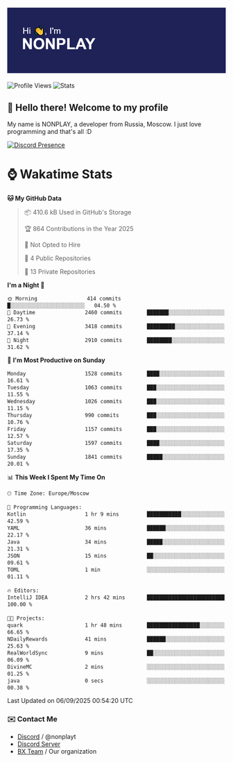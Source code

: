 ![Discord Presence](./header.png)
<br></br>
![Profile Views](https://komarev.com/ghpvc/?username=NONPLAYT&color=blue&style=for-the-badge)
![Stats](https://img.shields.io/badge/0%25-OPTIMIZED-orange?style=for-the-badge)


## :wave: Hello there! Welcome to my profile

My name is NONPLAY, a developer from Russia, Moscow. I just love programming and that's all :D

[![Discord Presence](https://lanyard.cnrad.dev/api/597087584090587177?showDisplayName=true)](https://discord.com/users/597087584090587177) 

# ⌚ Wakatime Stats

<!--START_SECTION:waka-->
**🐱 My GitHub Data** 

> 📦 410.6 kB Used in GitHub's Storage 
 > 
> 🏆 864 Contributions in the Year 2025
 > 
> 🚫 Not Opted to Hire
 > 
> 📜 4 Public Repositories 
 > 
> 🔑 13 Private Repositories 
 > 
**I'm a Night 🦉** 

```text
🌞 Morning                414 commits         █░░░░░░░░░░░░░░░░░░░░░░░░   04.50 % 
🌆 Daytime                2460 commits        ███████░░░░░░░░░░░░░░░░░░   26.73 % 
🌃 Evening                3418 commits        █████████░░░░░░░░░░░░░░░░   37.14 % 
🌙 Night                  2910 commits        ████████░░░░░░░░░░░░░░░░░   31.62 % 
```
📅 **I'm Most Productive on Sunday** 

```text
Monday                   1528 commits        ████░░░░░░░░░░░░░░░░░░░░░   16.61 % 
Tuesday                  1063 commits        ███░░░░░░░░░░░░░░░░░░░░░░   11.55 % 
Wednesday                1026 commits        ███░░░░░░░░░░░░░░░░░░░░░░   11.15 % 
Thursday                 990 commits         ███░░░░░░░░░░░░░░░░░░░░░░   10.76 % 
Friday                   1157 commits        ███░░░░░░░░░░░░░░░░░░░░░░   12.57 % 
Saturday                 1597 commits        ████░░░░░░░░░░░░░░░░░░░░░   17.35 % 
Sunday                   1841 commits        █████░░░░░░░░░░░░░░░░░░░░   20.01 % 
```


📊 **This Week I Spent My Time On** 

```text
🕑︎ Time Zone: Europe/Moscow

💬 Programming Languages: 
Kotlin                   1 hr 9 mins         ███████████░░░░░░░░░░░░░░   42.59 % 
YAML                     36 mins             ██████░░░░░░░░░░░░░░░░░░░   22.17 % 
Java                     34 mins             █████░░░░░░░░░░░░░░░░░░░░   21.31 % 
JSON                     15 mins             ██░░░░░░░░░░░░░░░░░░░░░░░   09.61 % 
TOML                     1 min               ░░░░░░░░░░░░░░░░░░░░░░░░░   01.11 % 

🔥 Editors: 
IntelliJ IDEA            2 hrs 42 mins       █████████████████████████   100.00 % 

🐱‍💻 Projects: 
quark                    1 hr 48 mins        █████████████████░░░░░░░░   66.65 % 
NDailyRewards            41 mins             ██████░░░░░░░░░░░░░░░░░░░   25.63 % 
RealWorldSync            9 mins              ██░░░░░░░░░░░░░░░░░░░░░░░   06.09 % 
DivineMC                 2 mins              ░░░░░░░░░░░░░░░░░░░░░░░░░   01.25 % 
java                     0 secs              ░░░░░░░░░░░░░░░░░░░░░░░░░   00.38 % 
```


 Last Updated on 06/09/2025 00:54:20 UTC
<!--END_SECTION:waka-->

### ✉️ Contact Me

- [Discord](https://discord.com/users/597087584090587177) / @nonplayt
- [Discord Server](https://discord.gg/qNyybSSPm5)
- [BX Team](https://github.com/BX-Team) / Our organization
